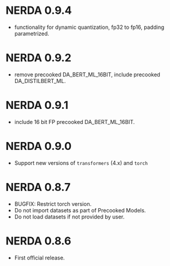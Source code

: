 # NERDA 0.9.4

* functionality for dynamic quantization, fp32 to fp16, padding parametrized.

# NERDA 0.9.2

* remove precooked DA_BERT_ML_16BIT, include precooked DA_DISTILBERT_ML.

# NERDA 0.9.1

* include 16 bit FP precooked DA_BERT_ML_16BIT.

# NERDA 0.9.0

* Support new versions of `transformers` (4.x) and `torch` 

# NERDA 0.8.7

* BUGFIX: Restrict torch version.
* Do not import datasets as part of Precooked Models.
* Do not load datasets if not provided by user.

# NERDA 0.8.6

* First official release.
